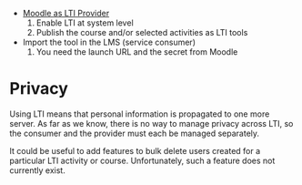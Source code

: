 
+ [Moodle as LTI Provider](https://docs.moodle.org/39/en/Publish_as_LTI_tool)
    1.  Enable LTI at system level
    2.  Publish the course and/or selected activities as LTI tools
+ Import the tool in the LMS (service consumer)
    1. You need the launch URL and the secret from Moodle

# Privacy

Using LTI means that personal information is propagated to one
more server.  As far as we know, there is no way to manage privacy
across LTI, so the consumer and the provider must each be managed
separately.

It could be useful to add features to bulk delete users created
for a particular LTI activity or course.  Unfortunately, such a feature
does not currently exist.
